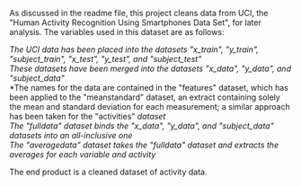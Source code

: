 As discussed in the readme file, this project cleans data from UCI, the "Human Activity Recognition Using Smartphones Data Set", for later analysis. The variables used in this dataset are as follows:

*The UCI data has been placed into the datasets "x_train", "y_train", "subject_train", "x_test", "y_test", and "subject_test"*  
*These datasets have been merged into the datasets "x_data", "y_data", and "subject_data"*  
*The names for the data are contained in the "features" dataset, which has been applied to the "meanstandard" dataset, an extract containing solely the mean and standard deviation for each measurement; a similar approach has been taken for the "activities" *dataset*  
*The "fulldata" dataset binds the "x_data", "y_data", and "subject_data" datasets into an all-inclusive one*  
*The "averagedata" dataset takes the "fulldata" dataset and extracts the averages for each variable and activity*  

The end product is a cleaned dataset of activity data.
